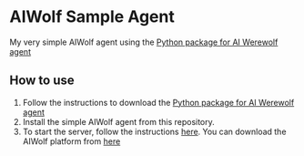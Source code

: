 # AIWolf Sample Agent
My very simple AIWolf agent using the [Python package for AI Werewolf agent](http://aiwolf.org/en/)

## How to use
1. Follow the instructions to download the [Python package for AI Werewolf agent](https://github.com/AIWolfSharp/aiwolf-python)
2. Install the simple AIWolf agent from this repository.
3. To start the server, follow the instructions [here](http://aiwolf.org/en/howtowagent). You can download the AIWolf platform from [here](http://www.aiwolf.org/server/)
